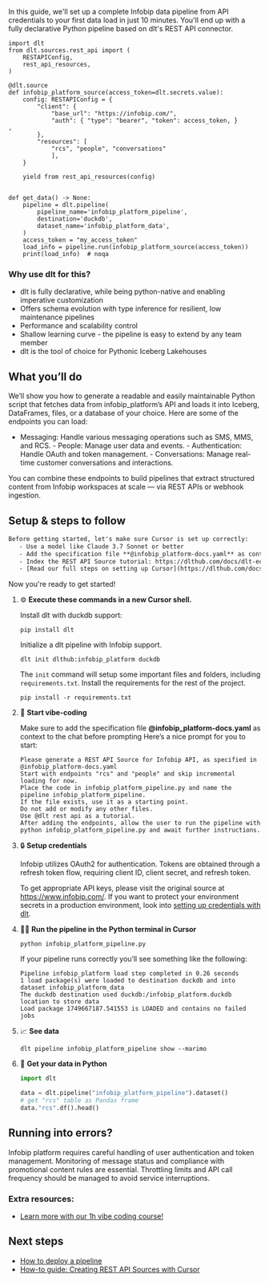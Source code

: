 In this guide, we'll set up a complete Infobip data pipeline from API credentials to your first data load in just 10 minutes. You'll end up with a fully declarative Python pipeline based on dlt's REST API connector.

```python-outcome
import dlt
from dlt.sources.rest_api import (
    RESTAPIConfig,
    rest_api_resources,
)

@dlt.source
def infobip_platform_source(access_token=dlt.secrets.value):
    config: RESTAPIConfig = {
        "client": {
            "base_url": "https://infobip.com/",
            "auth": { "type": "bearer", "token": access_token, }
,
        },
        "resources": [
            "rcs", "people", "conversations"
            ],
    }

    yield from rest_api_resources(config)


def get_data() -> None:
    pipeline = dlt.pipeline(
        pipeline_name='infobip_platform_pipeline',
        destination='duckdb',
        dataset_name='infobip_platform_data', 
    )
    access_token = "my_access_token"
    load_info = pipeline.run(infobip_platform_source(access_token))
    print(load_info)  # noqa
```

### Why use dlt for this?

- dlt is fully declarative, while being python-native and enabling imperative customization
- Offers schema evolution with type inference for resilient, low maintenance pipelines
- Performance and scalability control
- Shallow learning curve - the pipeline is easy to extend by any team member
- dlt is the tool of choice for Pythonic Iceberg Lakehouses

## What you’ll do

We’ll show you how to generate a readable and easily maintainable Python script that fetches data from infobip_platform’s API and loads it into Iceberg, DataFrames, files, or a database of your choice. Here are some of the endpoints you can load:

- Messaging: Handle various messaging operations such as SMS, MMS, and RCS. - People: Manage user data and events. - Authentication: Handle OAuth and token management. - Conversations: Manage real-time customer conversations and interactions.

You can combine these endpoints to build pipelines that extract structured content from Infobip workspaces at scale — via REST APIs or webhook ingestion.

## Setup & steps to follow

```default
Before getting started, let's make sure Cursor is set up correctly:
   - Use a model like Claude 3.7 Sonnet or better
   - Add the specification file **@infobip_platform-docs.yaml** as context
   - Index the REST API Source tutorial: https://dlthub.com/docs/dlt-ecosystem/verified-sources/rest_api/ and add it to context as **@dlt rest api**
   - [Read our full steps on setting up Cursor](https://dlthub.com/docs/dlt-ecosystem/llm-tooling/cursor-restapi#23-configuring-cursor-with-documentation)
```

Now you're ready to get started! 

1. ⚙️ **Execute these commands in a new Cursor shell.**
    
    Install dlt with duckdb support:
    ```shell
    pip install dlt
    ```

    Initialize a dlt pipeline with Infobip support.
    ```shell
    dlt init dlthub:infobip_platform duckdb
    ```

    The `init` command will setup some important files and folders, including `requirements.txt`. Install the requirements for the rest of the project.
    ```shell
    pip install -r requirements.txt
    ```
    
2. 🤠 **Start vibe-coding**
    
    Make sure to add the specification file **@infobip_platform-docs.yaml** as context to the chat before prompting
    Here’s a nice prompt for you to start: 
    
    ```prompt
    Please generate a REST API Source for Infobip API, as specified in @infobip_platform-docs.yaml 
    Start with endpoints "rcs" and "people" and skip incremental loading for now. 
    Place the code in infobip_platform_pipeline.py and name the pipeline infobip_platform_pipeline. 
    If the file exists, use it as a starting point. 
    Do not add or modify any other files. 
    Use @dlt rest api as a tutorial. 
    After adding the endpoints, allow the user to run the pipeline with python infobip_platform_pipeline.py and await further instructions.
    ```

    
3. 🔒 **Setup credentials** 
    
    Infobip utilizes OAuth2 for authentication. Tokens are obtained through a refresh token flow, requiring client ID, client secret, and refresh token.
    
    To get appropriate API keys, please visit the original source at https://www.infobip.com/.
    If you want to protect your environment secrets in a production environment, look into [setting up credentials with dlt](https://dlthub.com/docs/walkthroughs/add_credentials).
    
4. 🏃‍♀️ **Run the pipeline in the Python terminal in Cursor**
    
    ```shell
    python infobip_platform_pipeline.py
    ```
    
    If your pipeline runs correctly you’ll see something like the following:
    
    ```shell
    Pipeline infobip_platform load step completed in 0.26 seconds
    1 load package(s) were loaded to destination duckdb and into dataset infobip_platform_data
    The duckdb destination used duckdb:/infobip_platform.duckdb location to store data
    Load package 1749667187.541553 is LOADED and contains no failed jobs
    ```
    
5. 📈 **See data**
    
    ```shell
    dlt pipeline infobip_platform_pipeline show --marimo
    ```
    
6. 🐍 **Get your data in Python**
    
    ```python
    import dlt

   data = dlt.pipeline("infobip_platform_pipeline").dataset()
   # get "rcs" table as Pandas frame
   data."rcs".df().head()
    ```

## Running into errors?

Infobip platform requires careful handling of user authentication and token management. Monitoring of message status and compliance with promotional content rules are essential. Throttling limits and API call frequency should be managed to avoid service interruptions.

### Extra resources:

- [Learn more with our 1h vibe coding course!](https://www.youtube.com/watch?v=GGid70rnJuM)

## Next steps

- [How to deploy a pipeline](https://dlthub.com/docs/walkthroughs/deploy-a-pipeline)
- [How-to guide: Creating REST API Sources with Cursor](https://dlthub.com/docs/dlt-ecosystem/llm-tooling/cursor-restapi)